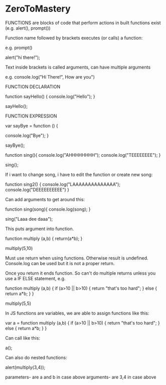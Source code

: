 # ZeroToMastery

FUNCTIONS
are blocks of code that perform actions
in built functions exist (e.g. alert(), prompt())

Function name followed by brackets executes (or calls) a function:

e.g. prompt()

alert("hi there!");

Text inside brackets is called arguments, can have multiple arguments

e.g. console.log("Hi There!", How are you")

FUNCTION DECLARATION

function sayHello() {
  console.log("Hello");
}

sayHello();

FUNCTION EXPRESSION

var sayBye = function () {

  console.log("Bye");
}

sayBye();

function sing(){
  console.log("AHHHHHHHH");
  console.log("TEEEEEEEE");
  }
  
 sing();
 
 If i want to change song, i have to edit the function or create new song: 
 
 function sing2() {
  console.log("LAAAAAAAAAAAAAA");
  console.log("DEEEEEEEEEE")
  }
 
 Can add arguments to get around this: 
 
 function sing(song){
  console.log(song);
 }
 
 sing("Laaa dee daaa");
 
 This puts argument into function.
 
 function multiply (a,b) {
  return(a*b);
 }
 
 multiply(5,10)
 
 Must use return when using functions. Otherwise result is undefined. Console.log can be used but it is not a proper return. 
 
 Once you return it ends function. So can't do multiple returns unless you use a IF ELSE statement, e.g. 
 
  function multiply (a,b) {
    if (a>10 || b>10) {
    return "that's too hard";
    } else {
       return a*b;
    }
  }
    
 multiply(5,5)
 
 In JS functions are variables, we are able to assign functions like this:
 
 var a = function multiply (a,b) {
    if (a>10 || b>10) {
    return "that's too hard";
    } else {
       return a*b;
    }
  }
    
  Can call like this: 
  
  a();
  
  Can also do nested functions: 
  
  alert(multiply(3,4));
  
  parameters- are a and b in case above
  arguments- are 3,4 in case above
 
 
